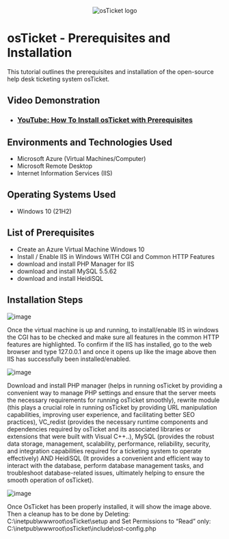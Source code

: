 <p align="center">
<img src="https://i.imgur.com/Clzj7Xs.png" alt="osTicket logo"/>
</p>

<h1>osTicket - Prerequisites and Installation</h1>
This tutorial outlines the prerequisites and installation of the open-source help desk ticketing system osTicket.<br />


<h2>Video Demonstration</h2>

- ### [YouTube: How To Install osTicket with Prerequisites](https://www.youtube.com)

<h2>Environments and Technologies Used</h2>

- Microsoft Azure (Virtual Machines/Computer)
- Microsoft Remote Desktop
- Internet Information Services (IIS)

<h2>Operating Systems Used </h2>

- Windows 10</b> (21H2)

<h2>List of Prerequisites</h2>

- Create an Azure Virtual Machine Windows 10
- Install / Enable IIS in Windows WITH
CGI and Common HTTP Features
- download and install PHP Manager for IIS
- download and install MySQL 5.5.62
- download and install HeidiSQL

<h2>Installation Steps</h2>

![image](https://github.com/BAHIIZI/osticket-prereqs/assets/164538571/477df87e-ca3b-4012-a377-d1e8cbce32d6)

Once the virtual machine is up and running, to install/enable IIS in windows the CGI has to be checked and make sure all features in the common HTTP features are highlighted. To confirm if the IIS has installed, go to the web browser and type 127.0.0.1 and once it opens up like the image above then IIS has successfully been installed/enabled.

![image](https://github.com/BAHIIZI/osticket-prereqs/assets/164538571/20eff0eb-256c-4395-ad41-c3b254d46343)

Download and install PHP manager (helps in running osTicket by providing a convenient way to manage PHP settings and ensure that the server meets the necessary requirements for running osTicket smoothly), rewrite module (this plays a crucial role in running osTicket by providing URL manipulation capabilities, improving user experience, and facilitating better SEO practices), VC_redist (provides the necessary runtime components and dependencies required by osTicket and its associated libraries or extensions that were built with Visual C++..), MySQL (provides the robust data storage, management, scalability, performance, reliability, security, and integration capabilities required for a ticketing system to operate effectively) AND HeidiSQL (It provides a convenient and efficient way to interact with the database, perform database management tasks, and troubleshoot database-related issues, ultimately helping to ensure the smooth operation of osTicket).

![image](https://github.com/BAHIIZI/osticket-prereqs/assets/164538571/13acbfc9-5d03-430d-9156-5c420c0c74c7)

Once OsTicket has been properly installed, it will show the image above. Then a cleanup has to be done by Deleting: C:\inetpub\wwwroot\osTicket\setup and Set Permissions to “Read” only: C:\inetpub\wwwroot\osTicket\include\ost-config.php
</p>
<br />


